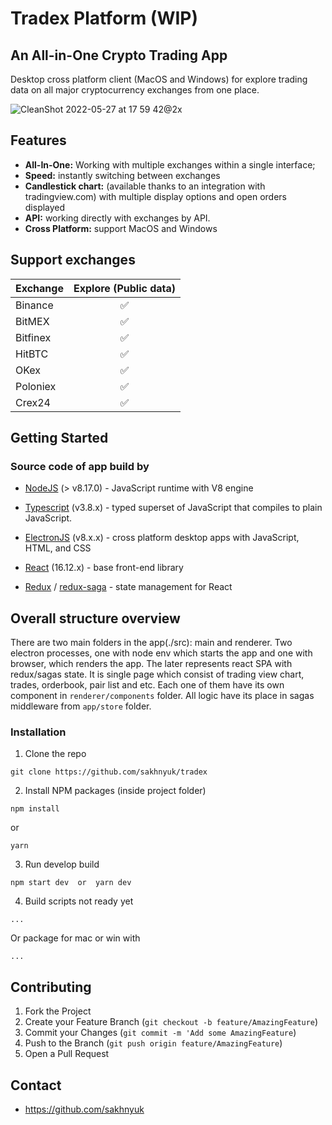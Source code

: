 # Tradex Platform (WIP)

## An All-in-One Crypto Trading App

Desktop cross platform client (MacOS and Windows) for explore trading data on all major cryptocurrency exchanges from one place.

![CleanShot 2022-05-27 at 17 59 42@2x](https://user-images.githubusercontent.com/32235469/170714467-94474d67-328b-4e99-a835-99edb7cce137.png)

## Features

- **All-In-One:** Working with multiple exchanges within a single interface;
- **Speed:** instantly switching between exchanges
- **Candlestick chart:** (available thanks to an integration with tradingview.com) with multiple display options and open orders displayed
- **API:** working directly with exchanges by API.
- **Cross Platform:** support MacOS and Windows

## Support exchanges

| Exchange | Explore (Public data) |
| -------- | :-------------------: |
| Binance  |          ✅           |
| BitMEX   |          ✅           |
| Bitfinex |          ✅           |
| HitBTC   |          ✅           |
| OKex     |          ✅           |
| Poloniex |          ✅           |
| Crex24   |          ✅           |

## Getting Started

### Source code of app build by

- [NodeJS](https://nodejs.org/) (> v8.17.0) - JavaScript runtime with V8 engine

- [Typescript](https://www.typescriptlang.org/) (v3.8.x) - typed superset of JavaScript that compiles to plain JavaScript.

- [ElectronJS](https://electronjs.org/) (v8.x.x) - cross platform desktop apps with JavaScript, HTML, and CSS

- [React](https://reactjs.org/) (16.12.x) - base front-end library

- [Redux](https://redux.js.org/) / [redux-saga](https://github.com/redux-saga/redux-saga) - state management for React

## Overall structure overview

There are two main folders in the app(./src): main and renderer. Two electron processes, one with node env which starts the app and one with browser, which renders the app. The later represents react SPA with redux/sagas state. It is single page which consist of trading view chart, trades, orderbook, pair list and etc. Each one of them have its own component in `renderer/components` folder. All logic have its place in sagas middleware from `app/store` folder.

### Installation

1. Clone the repo

```
git clone https://github.com/sakhnyuk/tradex
```

2. Install NPM packages (inside project folder)

```
npm install
```

or

```
yarn
```

3. Run develop build

```
npm start dev  or  yarn dev
```

4. Build scripts not ready yet

```
...
```

Or package for mac or win with

```
...
```

## Contributing

1. Fork the Project
2. Create your Feature Branch (`git checkout -b feature/AmazingFeature`)
3. Commit your Changes (`git commit -m 'Add some AmazingFeature`)
4. Push to the Branch (`git push origin feature/AmazingFeature`)
5. Open a Pull Request

## Contact

- https://github.com/sakhnyuk
